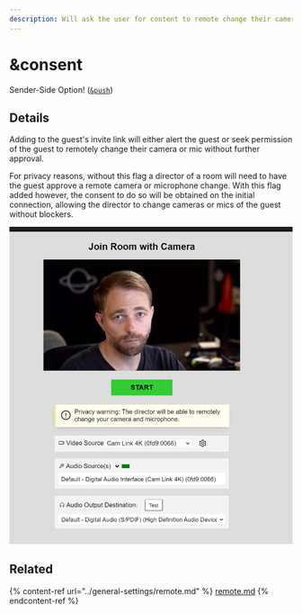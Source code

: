 ```yaml
---
description: Will ask the user for content to remote change their camera or microphone
---
```


# \&consent

Sender-Side Option! ([`&push`](push.md))

## Details

Adding to the guest's invite link will either alert the guest or seek permission of the guest to remotely change their camera or mic without further approval.

For privacy reasons, without this flag a director of a room will need to have the guest approve a remote camera or microphone change. With this flag added however, the consent to do so will be obtained on the initial connection, allowing the director to change cameras or mics of the guest without blockers.

![](<../.gitbook/assets/image (102) (1).png>)

## Related

{% content-ref url="../general-settings/remote.md" %}
[remote.md](../general-settings/remote.md)
{% endcontent-ref %}
